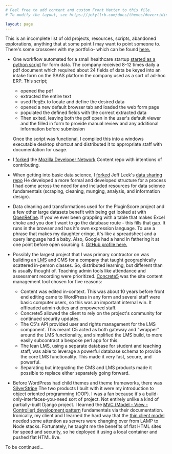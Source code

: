 ```yaml
---
# Feel free to add content and custom Front Matter to this file.
# To modify the layout, see https://jekyllrb.com/docs/themes/#overriding-theme-defaults

layout: page
---
```


This is an incomplete list of old projects, resources, scripts, abandoned explorations, anything that at some point I may want to point someone to. There's some crossover with my portfolio- which can be found [here.](https://msouden.com/work/)

- One workflow automated for a small healthcare startup [started as a python script](https://github.com/msouden/pdf-to-web-form) for form data. The company received 8-12 times daily a pdf document which required about 24 fields of data be keyed into an intake form on the SAAS platform the company used as a sort of ad-hoc ERP. This script;

	- 	 opened the pdf 
	- 	 extracted the entire text
	- 	 used RegEx to locate and define the desired data
	- 	 opened a new default browser tab and loaded the web form page
	- 	 populated the defined fields with the correct extracted data
	- 	 Then exited, leaving both the pdf open in the user's default viewer and the filled in form to provide manual review and any additional information before submission
	
	Once the script was functional, I compiled this into a windows executable desktop shortcut and distributed it to appropriate staff with documentation for usage.

- I [forked](https://github.com/msouden/content/blob/main/CONTRIBUTING.md) the [Mozilla Developer Network](https://github.com/mdn/content) Content repo with intentions of contributing. 

- When getting into basic data science, I [forked](https://github.com/msouden/datasharing/tree/master) Jeff Leek's [data sharing repo](https://github.com/jtleek/datasharing) He developed a more formal and developed structure for a process I had come across the need for and included resources for data science fundamentals (scraping, cleaning, munging, analysis, and information design).

- Data cleaning and transformations used for the PluginScore project and a few other large datasets benefit with being get looked at with [OpenRefine](https://openrefine.org/). If you've ever been grappling with a table that makes Excel choke and you don't want to go the database route - this fills that gap. It runs in the browser and has it's own expression language. To use a phrase that makes my daughter cringe, it's like a spreadsheet and a query language had a baby. Also, Google had a hand in fathering it at one point before open sourcing it. [GitHub profile here.](https://github.com/OpenRefine)
  
- Possibly the largest project that I was primary contractor on was building an [LMS](https://en.wikipedia.org/wiki/Learning_management_system) and CMS for a company that taught geographically scattered in-person classes. So, distributed learning, but different than is usually thought of. Teaching admin tools like attendance and assessment recording were prioritized. [Concrete5](https://www.concretecms.com/) was the site content management tool chosen for five reasons:
  
  - Content was edited in-context. This was about 10 years before front end editing came to WordPress in any form and several staff were basic computer users, so this was an important internal win. It offloaded admin duties and empowered staff.
  -  Concrete5 allowed the client to rely on the project's community for continued security updates. 
  -  The C5's API provided user and rights management for the LMS component. This meant C5 acted as both gateway and "wrapper" around the LMS functionality, and simplified the LMS build, to more easily subcontract a bespoke perl app for this.
  -    The lean LMS, using a separate database for student and teaching staff, was able to leverage a powerful database schema to provide the core LMS functionality. This made it very fast, secure, and powerful. 
  -  Separating but integrating the CMS and LMS products made it possible to replace either separately going forward.
  
- Before WordPress had child themes and theme frameworks, there was [SilverStripe](https://www.silverstripe.org/) The two products I built with it were my introduction to object oriented programming (OOP). I was a fan because it's a build-only-interfaces-you-need sort of project. Not entirely unlike a kind of partially-built Django project. I learned the [MVC (Model - View - Controller) development pattern](https://en.wikipedia.org/wiki/Model%E2%80%93view%E2%80%93controller) fundamentals via their documentation. Ironically, my client and I learned the hard way that the [thin client model](https://en.wikipedia.org/wiki/Model%E2%80%93view%E2%80%93controller#Use_in_web_applications) needed some attention as servers were changing over from LAMP to Node stacks. Fortunately, he taught me the benefits of flat HTML sites for speed and security, so he deployed it using a local container and pushed flat HTML live.

To be continued... 
